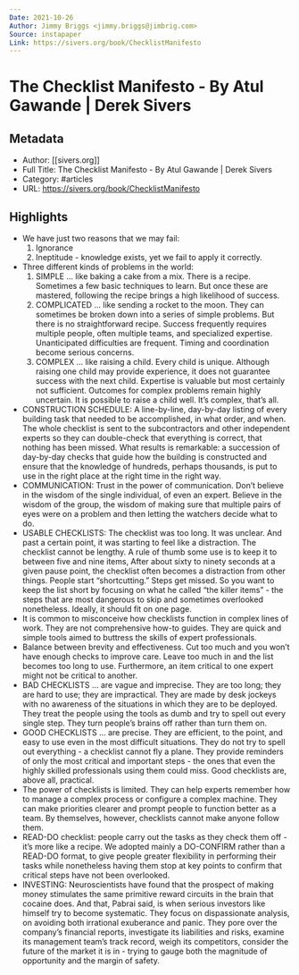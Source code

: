 ```yaml
---
Date: 2021-10-26
Author: Jimmy Briggs <jimmy.briggs@jimbrig.com>
Source: instapaper
Link: https://sivers.org/book/ChecklistManifesto
---
```

# The Checklist Manifesto - By Atul Gawande | Derek Sivers

## Metadata
- Author: [[sivers.org]]
- Full Title: The Checklist Manifesto - By Atul Gawande | Derek Sivers
- Category: #articles
- URL: https://sivers.org/book/ChecklistManifesto

## Highlights
- We have just two reasons that we may fail:
  1. Ignorance
  2. Ineptitude - knowledge exists, yet we fail to apply it correctly.
- Three different kinds of problems in the world:
  1. SIMPLE
  ... like baking a cake from a mix. There is a recipe. Sometimes a few basic techniques to learn. But once these are mastered, following the recipe brings a high likelihood of success.
  2. COMPLICATED
  ... like sending a rocket to the moon. They can sometimes be broken down into a series of simple problems. But there is no straightforward recipe. Success frequently requires multiple people, often multiple teams, and specialized expertise. Unanticipated difficulties are frequent. Timing and coordination become serious concerns.
  3. COMPLEX
  ... like raising a child. Every child is unique. Although raising one child may provide experience, it does not guarantee success with the next child. Expertise is valuable but most certainly not sufficient. Outcomes for complex problems remain highly uncertain. It is possible to raise a child well. It’s complex, that’s all.
- CONSTRUCTION SCHEDULE:
  A line-by-line, day-by-day listing of every building task that needed to be accomplished, in what order, and when.
  The whole checklist is sent to the subcontractors and other independent experts so they can double-check that everything is correct, that nothing has been missed.
  What results is remarkable: a succession of day-by-day checks that guide how the building is constructed and ensure that the knowledge of hundreds, perhaps thousands, is put to use in the right place at the right time in the right way.
- COMMUNICATION:
  Trust in the power of communication. Don’t believe in the wisdom of the single individual, of even an expert. Believe in the wisdom of the group, the wisdom of making sure that multiple pairs of eyes were on a problem and then letting the watchers decide what to do.
- USABLE CHECKLISTS:
  The checklist was too long. It was unclear. And past a certain point, it was starting to feel like a distraction.
  The checklist cannot be lengthy.
  A rule of thumb some use is to keep it to between five and nine items,
  After about sixty to ninety seconds at a given pause point, the checklist often becomes a distraction from other things. People start “shortcutting.” Steps get missed.
  So you want to keep the list short by focusing on what he called “the killer items” - the steps that are most dangerous to skip and sometimes overlooked nonetheless.
  Ideally, it should fit on one page.
- It is common to misconceive how checklists function in complex lines of work. They are not comprehensive how-to guides.
  They are quick and simple tools aimed to buttress the skills of expert professionals.
- Balance between brevity and effectiveness. Cut too much and you won’t have enough checks to improve care. Leave too much in and the list becomes too long to use. Furthermore, an item critical to one expert might not be critical to another.
- BAD CHECKLISTS
  ... are vague and imprecise.
  They are too long; they are hard to use; they are impractical.
  They are made by desk jockeys with no awareness of the situations in which they are to be deployed.
  They treat the people using the tools as dumb and try to spell out every single step.
  They turn people’s brains off rather than turn them on.
- GOOD CHECKLISTS
  ... are precise.
  They are efficient, to the point, and easy to use even in the most difficult situations.
  They do not try to spell out everything - a checklist cannot fly a plane.
  They provide reminders of only the most critical and important steps - the ones that even the highly skilled professionals using them could miss.
  Good checklists are, above all, practical.
- The power of checklists is limited.
  They can help experts remember how to manage a complex process or configure a complex machine.
  They can make priorities clearer and prompt people to function better as a team.
  By themselves, however, checklists cannot make anyone follow them.
- READ-DO checklist:
  people carry out the tasks as they check them off - it’s more like a recipe.
  We adopted mainly a DO-CONFIRM rather than a READ-DO format, to give people greater flexibility in performing their tasks while nonetheless having them stop at key points to confirm that critical steps have not been overlooked.
- INVESTING:
  Neuroscientists have found that the prospect of making money stimulates the same primitive reward circuits in the brain that cocaine does. And that, Pabrai said, is when serious investors like himself try to become systematic. They focus on dispassionate analysis, on avoiding both irrational exuberance and panic. They pore over the company’s financial reports, investigate its liabilities and risks, examine its management team’s track record, weigh its competitors, consider the future of the market it is in - trying to gauge both the magnitude of opportunity and the margin of safety.
